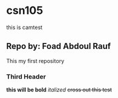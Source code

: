 # csn105
this is camtest

## Repo by: Foad Abdoul Rauf
This my first repository

### Third Header
**this will be bold**
*italized*
~~cross out this test~~

